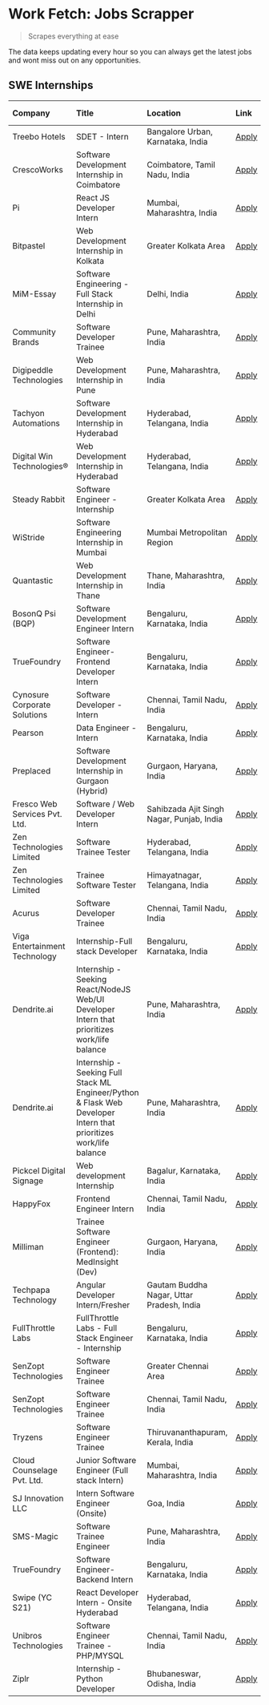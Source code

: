 # Work Fetch: Jobs Scrapper
> Scrapes everything at ease

The data keeps updating every hour so you can always get the latest jobs and wont miss out on any opportunities.

## SWE Internships
<!--START_SECTION:workfetch-->
| Company                       | Title                                                                                                              | Location                                  | Link                                                                                                                                                                                                                                                                                                                            | Date Posted   |
|:------------------------------|:-------------------------------------------------------------------------------------------------------------------|:------------------------------------------|:--------------------------------------------------------------------------------------------------------------------------------------------------------------------------------------------------------------------------------------------------------------------------------------------------------------------------------|:--------------|
| Treebo Hotels                 | SDET - Intern                                                                                                      | Bangalore Urban, Karnataka, India         | [Apply](https://in.linkedin.com/jobs/view/sdet-intern-at-treebo-hotels-3902832257?position=3&pageNum=0&refId=e1g79V7tFwuBbmTMpNonwg%3D%3D&trackingId=%2BtqbhqtLn1Pi32FmpgT4Kw%3D%3D&trk=public_jobs_jserp-result_search-card)                                                                                                   | 2024-04-19    |
| CrescoWorks                   | Software Development Internship in Coimbatore                                                                      | Coimbatore, Tamil Nadu, India             | [Apply](https://in.linkedin.com/jobs/view/software-development-internship-in-coimbatore-at-crescoworks-3904327953?position=10&pageNum=0&refId=e1g79V7tFwuBbmTMpNonwg%3D%3D&trackingId=RfAYmSLW2ODOnUTqNPMnGA%3D%3D&trk=public_jobs_jserp-result_search-card)                                                                    | 2024-04-17    |
| Pi                            | React JS Developer Intern                                                                                          | Mumbai, Maharashtra, India                | [Apply](https://in.linkedin.com/jobs/view/react-js-developer-intern-at-pi-3899047743?position=44&pageNum=0&refId=e1g79V7tFwuBbmTMpNonwg%3D%3D&trackingId=pV4wUyq1uxLJCGTordRZVg%3D%3D&trk=public_jobs_jserp-result_search-card)                                                                                                 | 2024-04-16    |
| Bitpastel                     | Web Development Internship in Kolkata                                                                              | Greater Kolkata Area                      | [Apply](https://in.linkedin.com/jobs/view/web-development-internship-in-kolkata-at-bitpastel-3903194722?position=59&pageNum=0&refId=e1g79V7tFwuBbmTMpNonwg%3D%3D&trackingId=g993vztYUc7rGGo9xTNtWA%3D%3D&trk=public_jobs_jserp-result_search-card)                                                                              | 2024-04-16    |
| MiM-Essay                     | Software Engineering - Full Stack Internship in Delhi                                                              | Delhi, India                              | [Apply](https://in.linkedin.com/jobs/view/software-engineering-full-stack-internship-in-delhi-at-mim-essay-3901647332?position=20&pageNum=0&refId=e1g79V7tFwuBbmTMpNonwg%3D%3D&trackingId=s6uvUGzP275MQfgmyVPqsA%3D%3D&trk=public_jobs_jserp-result_search-card)                                                                | 2024-04-15    |
| Community Brands              | Software Developer Trainee                                                                                         | Pune, Maharashtra, India                  | [Apply](https://in.linkedin.com/jobs/view/software-developer-trainee-at-community-brands-3899630827?position=22&pageNum=0&refId=e1g79V7tFwuBbmTMpNonwg%3D%3D&trackingId=8y%2FbX%2F7f5dA9czLv961DHg%3D%3D&trk=public_jobs_jserp-result_search-card)                                                                              | 2024-04-15    |
| Digipeddle Technologies       | Web Development Internship in Pune                                                                                 | Pune, Maharashtra, India                  | [Apply](https://in.linkedin.com/jobs/view/web-development-internship-in-pune-at-digipeddle-technologies-3898605884?position=37&pageNum=0&refId=e1g79V7tFwuBbmTMpNonwg%3D%3D&trackingId=%2BOkDVvr0ZFx2Imgj9cSHpA%3D%3D&trk=public_jobs_jserp-result_search-card)                                                                 | 2024-04-13    |
| Tachyon Automations           | Software Development Internship in Hyderabad                                                                       | Hyderabad, Telangana, India               | [Apply](https://in.linkedin.com/jobs/view/software-development-internship-in-hyderabad-at-tachyon-automations-3896969464?position=24&pageNum=0&refId=e1g79V7tFwuBbmTMpNonwg%3D%3D&trackingId=RKrtZjvwNit5n4kRx7BVkQ%3D%3D&trk=public_jobs_jserp-result_search-card)                                                             | 2024-04-12    |
| Digital Win Technologies®     | Web Development Internship in Hyderabad                                                                            | Hyderabad, Telangana, India               | [Apply](https://in.linkedin.com/jobs/view/web-development-internship-in-hyderabad-at-digital-win-technologies%C2%AE-3893193501?position=47&pageNum=0&refId=e1g79V7tFwuBbmTMpNonwg%3D%3D&trackingId=jwnySd%2BOL0Z4nF6RAXYhBA%3D%3D&trk=public_jobs_jserp-result_search-card)                                                     | 2024-04-10    |
| Steady Rabbit                 | Software Engineer - Internship                                                                                     | Greater Kolkata Area                      | [Apply](https://in.linkedin.com/jobs/view/software-engineer-internship-at-steady-rabbit-3885171077?position=5&pageNum=0&refId=e1g79V7tFwuBbmTMpNonwg%3D%3D&trackingId=M%2BYoLHLh0Yrue38mnjNHPg%3D%3D&trk=public_jobs_jserp-result_search-card)                                                                                  | 2024-04-08    |
| WiStride                      | Software Engineering Internship in Mumbai                                                                          | Mumbai Metropolitan Region                | [Apply](https://in.linkedin.com/jobs/view/software-engineering-internship-in-mumbai-at-wistride-3888218704?position=13&pageNum=0&refId=e1g79V7tFwuBbmTMpNonwg%3D%3D&trackingId=9JzMFSTDJGxxf0yrxSjlnQ%3D%3D&trk=public_jobs_jserp-result_search-card)                                                                           | 2024-04-08    |
| Quantastic                    | Web Development Internship in Thane                                                                                | Thane, Maharashtra, India                 | [Apply](https://in.linkedin.com/jobs/view/web-development-internship-in-thane-at-quantastic-3888221292?position=55&pageNum=0&refId=e1g79V7tFwuBbmTMpNonwg%3D%3D&trackingId=ySem1zgLvQX79TVqMaHn%2Bg%3D%3D&trk=public_jobs_jserp-result_search-card)                                                                             | 2024-04-08    |
| BosonQ Psi (BQP)              | Software Development Engineer Intern                                                                               | Bengaluru, Karnataka, India               | [Apply](https://in.linkedin.com/jobs/view/software-development-engineer-intern-at-bosonq-psi-bqp-3888328596?position=23&pageNum=0&refId=e1g79V7tFwuBbmTMpNonwg%3D%3D&trackingId=wOmyoN0n3pJl99hIUGsCOA%3D%3D&trk=public_jobs_jserp-result_search-card)                                                                          | 2024-04-06    |
| TrueFoundry                   | Software Engineer- Frontend Developer Intern                                                                       | Bengaluru, Karnataka, India               | [Apply](https://in.linkedin.com/jobs/view/software-engineer-frontend-developer-intern-at-truefoundry-3887320206?position=15&pageNum=0&refId=e1g79V7tFwuBbmTMpNonwg%3D%3D&trackingId=uhSqW%2BcguP4quz6GIVVQmg%3D%3D&trk=public_jobs_jserp-result_search-card)                                                                    | 2024-04-05    |
| Cynosure Corporate Solutions  | Software Developer -Intern                                                                                         | Chennai, Tamil Nadu, India                | [Apply](https://in.linkedin.com/jobs/view/software-developer-intern-at-cynosure-corporate-solutions-3884767755?position=16&pageNum=0&refId=e1g79V7tFwuBbmTMpNonwg%3D%3D&trackingId=fHH%2Bw9Yc0IxI12RC1Bj1Lg%3D%3D&trk=public_jobs_jserp-result_search-card)                                                                     | 2024-04-04    |
| Pearson                       | Data Engineer - Intern                                                                                             | Bengaluru, Karnataka, India               | [Apply](https://in.linkedin.com/jobs/view/data-engineer-intern-at-pearson-3884561204?position=60&pageNum=0&refId=e1g79V7tFwuBbmTMpNonwg%3D%3D&trackingId=4xlHsFIKeI%2B5QkzvywjU8A%3D%3D&trk=public_jobs_jserp-result_search-card)                                                                                               | 2024-04-04    |
| Preplaced                     | Software Development Internship in Gurgaon (Hybrid)                                                                | Gurgaon, Haryana, India                   | [Apply](https://in.linkedin.com/jobs/view/software-development-internship-in-gurgaon-hybrid-at-preplaced-3880567870?position=18&pageNum=0&refId=e1g79V7tFwuBbmTMpNonwg%3D%3D&trackingId=hU0gFFpt0qGzxTjJVy%2BvyQ%3D%3D&trk=public_jobs_jserp-result_search-card)                                                                | 2024-04-01    |
| Fresco Web Services Pvt. Ltd. | Software / Web Developer Intern                                                                                    | Sahibzada Ajit Singh Nagar, Punjab, India | [Apply](https://in.linkedin.com/jobs/view/software-web-developer-intern-at-fresco-web-services-pvt-ltd-3880552598?position=48&pageNum=0&refId=e1g79V7tFwuBbmTMpNonwg%3D%3D&trackingId=JALQMpWydRxO3H5lj%2F0ewQ%3D%3D&trk=public_jobs_jserp-result_search-card)                                                                  | 2024-04-01    |
| Zen Technologies Limited      | Software Trainee Tester                                                                                            | Hyderabad, Telangana, India               | [Apply](https://in.linkedin.com/jobs/view/software-trainee-tester-at-zen-technologies-limited-3872036112?position=11&pageNum=0&refId=e1g79V7tFwuBbmTMpNonwg%3D%3D&trackingId=VzQuJNlpNtzjHwxH7GmHqQ%3D%3D&trk=public_jobs_jserp-result_search-card)                                                                             | 2024-03-27    |
| Zen Technologies Limited      | Trainee Software  Tester                                                                                           | Himayatnagar, Telangana, India            | [Apply](https://in.linkedin.com/jobs/view/trainee-software-tester-at-zen-technologies-limited-3872100214?position=7&pageNum=0&refId=e1g79V7tFwuBbmTMpNonwg%3D%3D&trackingId=otROUEj3FFuHHwjx9F1D0Q%3D%3D&trk=public_jobs_jserp-result_search-card)                                                                              | 2024-03-26    |
| Acurus                        | Software Developer Trainee                                                                                         | Chennai, Tamil Nadu, India                | [Apply](https://in.linkedin.com/jobs/view/software-developer-trainee-at-acurus-3871400616?position=17&pageNum=0&refId=e1g79V7tFwuBbmTMpNonwg%3D%3D&trackingId=HPd5Uefvsc3VF7Xolc359g%3D%3D&trk=public_jobs_jserp-result_search-card)                                                                                            | 2024-03-26    |
| Viga Entertainment Technology | Internship-Full stack Developer                                                                                    | Bengaluru, Karnataka, India               | [Apply](https://in.linkedin.com/jobs/view/internship-full-stack-developer-at-viga-entertainment-technology-3870669789?position=21&pageNum=0&refId=e1g79V7tFwuBbmTMpNonwg%3D%3D&trackingId=qt2uvGGzsZgGZWVCzNOnDQ%3D%3D&trk=public_jobs_jserp-result_search-card)                                                                | 2024-03-25    |
| Dendrite.ai                   | Internship - Seeking React/NodeJS Web/UI Developer Intern that prioritizes work/life balance                       | Pune, Maharashtra, India                  | [Apply](https://in.linkedin.com/jobs/view/internship-seeking-react-nodejs-web-ui-developer-intern-that-prioritizes-work-life-balance-at-dendrite-ai-3853583200?position=29&pageNum=0&refId=e1g79V7tFwuBbmTMpNonwg%3D%3D&trackingId=U5nxXCJZ0B9%2FGE0d%2Biai%2Fg%3D%3D&trk=public_jobs_jserp-result_search-card)                 | 2024-03-12    |
| Dendrite.ai                   | Internship - Seeking Full Stack ML Engineer/Python & Flask Web Developer Intern that prioritizes work/life balance | Pune, Maharashtra, India                  | [Apply](https://in.linkedin.com/jobs/view/internship-seeking-full-stack-ml-engineer-python-flask-web-developer-intern-that-prioritizes-work-life-balance-at-dendrite-ai-3853583202?position=56&pageNum=0&refId=e1g79V7tFwuBbmTMpNonwg%3D%3D&trackingId=uglS2b7mjMv9J%2FMmsBn75g%3D%3D&trk=public_jobs_jserp-result_search-card) | 2024-03-12    |
| Pickcel Digital Signage       | Web development Internship                                                                                         | Bagalur, Karnataka, India                 | [Apply](https://in.linkedin.com/jobs/view/web-development-internship-at-pickcel-digital-signage-3849506118?position=45&pageNum=0&refId=e1g79V7tFwuBbmTMpNonwg%3D%3D&trackingId=q6ocAZetXRbwsuTG2qVm8A%3D%3D&trk=public_jobs_jserp-result_search-card)                                                                           | 2024-03-08    |
| HappyFox                      | Frontend Engineer Intern                                                                                           | Chennai, Tamil Nadu, India                | [Apply](https://in.linkedin.com/jobs/view/frontend-engineer-intern-at-happyfox-3848357951?position=43&pageNum=0&refId=e1g79V7tFwuBbmTMpNonwg%3D%3D&trackingId=tbjUSEhHGTkNTd8jKLRxtQ%3D%3D&trk=public_jobs_jserp-result_search-card)                                                                                            | 2024-03-07    |
| Milliman                      | Trainee Software Engineer (Frontend): MedInsight (Dev)                                                             | Gurgaon, Haryana, India                   | [Apply](https://in.linkedin.com/jobs/view/trainee-software-engineer-frontend-medinsight-dev-at-milliman-3792874280?position=9&pageNum=0&refId=e1g79V7tFwuBbmTMpNonwg%3D%3D&trackingId=fKvD%2Fu8TBzUot22YZ523yw%3D%3D&trk=public_jobs_jserp-result_search-card)                                                                  | 2024-03-01    |
| Techpapa Technology           | Angular Developer Intern/Fresher                                                                                   | Gautam Buddha Nagar, Uttar Pradesh, India | [Apply](https://in.linkedin.com/jobs/view/angular-developer-intern-fresher-at-techpapa-technology-3834305862?position=51&pageNum=0&refId=e1g79V7tFwuBbmTMpNonwg%3D%3D&trackingId=t%2BP0lXNOpVN6ZkEvQZrLsA%3D%3D&trk=public_jobs_jserp-result_search-card)                                                                       | 2024-02-20    |
| FullThrottle Labs             | FullThrottle Labs - Full Stack Engineer - Internship                                                               | Bengaluru, Karnataka, India               | [Apply](https://in.linkedin.com/jobs/view/fullthrottle-labs-full-stack-engineer-internship-at-fullthrottle-labs-3829636016?position=49&pageNum=0&refId=e1g79V7tFwuBbmTMpNonwg%3D%3D&trackingId=7aFU1n30Acm2beQmb5gnzQ%3D%3D&trk=public_jobs_jserp-result_search-card)                                                           | 2024-02-17    |
| SenZopt Technologies          | Software Engineer Trainee                                                                                          | Greater Chennai Area                      | [Apply](https://in.linkedin.com/jobs/view/software-engineer-trainee-at-senzopt-technologies-3827688781?position=28&pageNum=0&refId=e1g79V7tFwuBbmTMpNonwg%3D%3D&trackingId=iB6xAj7K88MER1A4%2F2wjsg%3D%3D&trk=public_jobs_jserp-result_search-card)                                                                             | 2024-02-12    |
| SenZopt Technologies          | Software Engineer Trainee                                                                                          | Chennai, Tamil Nadu, India                | [Apply](https://in.linkedin.com/jobs/view/software-engineer-trainee-at-senzopt-technologies-3827686880?position=42&pageNum=0&refId=e1g79V7tFwuBbmTMpNonwg%3D%3D&trackingId=7rXEIieOGfSheh5QpAusbQ%3D%3D&trk=public_jobs_jserp-result_search-card)                                                                               | 2024-02-12    |
| Tryzens                       | Software Engineer Trainee                                                                                          | Thiruvananthapuram, Kerala, India         | [Apply](https://in.linkedin.com/jobs/view/software-engineer-trainee-at-tryzens-3809363491?position=30&pageNum=0&refId=e1g79V7tFwuBbmTMpNonwg%3D%3D&trackingId=j8k3KWxUvL4BtJh4DzSxEg%3D%3D&trk=public_jobs_jserp-result_search-card)                                                                                            | 2024-01-18    |
| Cloud Counselage Pvt. Ltd.    | Junior Software Engineer (Full stack Intern)                                                                       | Mumbai, Maharashtra, India                | [Apply](https://in.linkedin.com/jobs/view/junior-software-engineer-full-stack-intern-at-cloud-counselage-pvt-ltd-3803132814?position=25&pageNum=0&refId=e1g79V7tFwuBbmTMpNonwg%3D%3D&trackingId=SJKnG3pJek7xuqBAXFCXuQ%3D%3D&trk=public_jobs_jserp-result_search-card)                                                          | 2024-01-11    |
| SJ Innovation LLC             | Intern Software Engineer (Onsite)                                                                                  | Goa, India                                | [Apply](https://in.linkedin.com/jobs/view/intern-software-engineer-onsite-at-sj-innovation-llc-3799959011?position=36&pageNum=0&refId=e1g79V7tFwuBbmTMpNonwg%3D%3D&trackingId=SDZzswOLx2%2FvKQRf8dIArQ%3D%3D&trk=public_jobs_jserp-result_search-card)                                                                          | 2024-01-11    |
| SMS-Magic                     | Software Trainee Engineer                                                                                          | Pune, Maharashtra, India                  | [Apply](https://in.linkedin.com/jobs/view/software-trainee-engineer-at-sms-magic-3761409781?position=26&pageNum=0&refId=e1g79V7tFwuBbmTMpNonwg%3D%3D&trackingId=wLeNyE%2F6MdOM1HgU1fT99A%3D%3D&trk=public_jobs_jserp-result_search-card)                                                                                        | 2023-11-16    |
| TrueFoundry                   | Software Engineer-Backend Intern                                                                                   | Bengaluru, Karnataka, India               | [Apply](https://in.linkedin.com/jobs/view/software-engineer-backend-intern-at-truefoundry-3779508170?position=27&pageNum=0&refId=e1g79V7tFwuBbmTMpNonwg%3D%3D&trackingId=lVscrC24N9nPYhdTIi1f7Q%3D%3D&trk=public_jobs_jserp-result_search-card)                                                                                 | 2023-11-10    |
| Swipe (YC S21)                | React Developer Intern - Onsite Hyderabad                                                                          | Hyderabad, Telangana, India               | [Apply](https://in.linkedin.com/jobs/view/react-developer-intern-onsite-hyderabad-at-swipe-yc-s21-3737600089?position=32&pageNum=0&refId=e1g79V7tFwuBbmTMpNonwg%3D%3D&trackingId=272Yacwk34gCuSwVPndn1w%3D%3D&trk=public_jobs_jserp-result_search-card)                                                                         | 2023-10-13    |
| Unibros Technologies          | Software Engineer Trainee - PHP/MYSQL                                                                              | Chennai, Tamil Nadu, India                | [Apply](https://in.linkedin.com/jobs/view/software-engineer-trainee-php-mysql-at-unibros-technologies-3656599241?position=31&pageNum=0&refId=e1g79V7tFwuBbmTMpNonwg%3D%3D&trackingId=jOGVeL5pC7IAAOfHv9L7Gw%3D%3D&trk=public_jobs_jserp-result_search-card)                                                                     | 2023-06-12    |
| Ziplr                         | Internship - Python Developer                                                                                      | Bhubaneswar, Odisha, India                | [Apply](https://in.linkedin.com/jobs/view/internship-python-developer-at-ziplr-3645677592?position=53&pageNum=0&refId=e1g79V7tFwuBbmTMpNonwg%3D%3D&trackingId=AgBwDYilKwMa0wDsBnHwvA%3D%3D&trk=public_jobs_jserp-result_search-card)                                                                                            | 2023-06-02    |
<!--END_SECTION:workfetch-->
